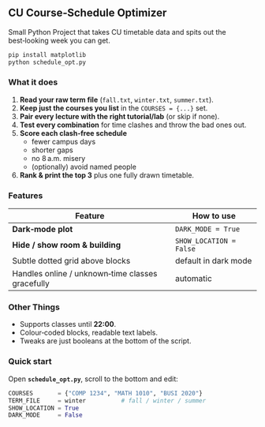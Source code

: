 ## CU Course‑Schedule Optimizer

Small Python Project that takes CU timetable data and spits out the best‑looking week you can get.

~~~bash
pip install matplotlib
python schedule_opt.py
~~~

### What it does

1. **Read your raw term file** (`fall.txt`, `winter.txt`, `summer.txt`).  
2. **Keep just the courses you list** in the `COURSES = {...}` set.  
3. **Pair every lecture with the right tutorial/lab** (or skip if none).  
4. **Test every combination** for time clashes and throw the bad ones out.  
5. **Score each clash‑free schedule**  
   * fewer campus days  
   * shorter gaps  
   * no 8 a.m. misery  
   * (optionally) avoid named people  
6. **Rank & print the top 3** plus one fully drawn timetable.

### Features

| Feature | How to use |
|---------|------------|
| **Dark‑mode plot** | `DARK_MODE = True` |
| **Hide / show room & building** | `SHOW_LOCATION = False` |
| Subtle dotted grid above blocks | default in dark mode |
| Handles online / unknown‑time classes gracefully | automatic |

### Other Things
* Supports classes until **22:00**.    
* Colour‑coded blocks, readable text labels.  
* Tweaks are just booleans at the bottom of the script.  

### Quick start

Open **`schedule_opt.py`**, scroll to the bottom and edit:

~~~python
COURSES       = {"COMP 1234", "MATH 1010", "BUSI 2020"}
TERM_FILE     = winter          # fall / winter / summer
SHOW_LOCATION = True
DARK_MODE     = False
~~~
